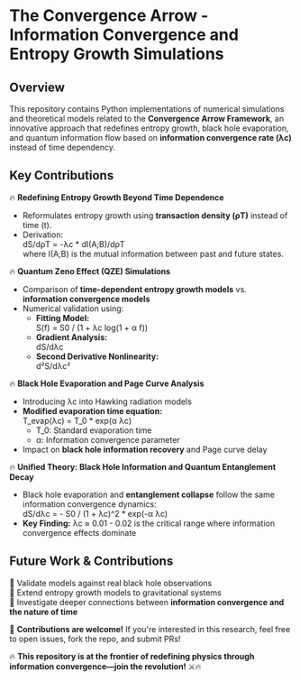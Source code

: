 # The Convergence Arrow - Information Convergence and Entropy Growth Simulations

## Overview  
This repository contains Python implementations of numerical simulations and theoretical models related to the **Convergence Arrow Framework**, an innovative approach that redefines entropy growth, black hole evaporation, and quantum information flow based on **information convergence rate (λc)** instead of time dependency.

## Key Contributions  
🔥 **Redefining Entropy Growth Beyond Time Dependence**  
- Reformulates entropy growth using **transaction density (ρT)** instead of time (t).  
- Derivation:  
  dS/dρT = -λc * dI(A;B)/dρT  
  where I(A;B) is the mutual information between past and future states.

🔥 **Quantum Zeno Effect (QZE) Simulations**  
- Comparison of **time-dependent entropy growth models** vs. **information convergence models**  
- Numerical validation using:  
  - **Fitting Model:**  
    S(f) = S0 / (1 + λc log(1 + α f))  
  - **Gradient Analysis:**  
    dS/dλc  
  - **Second Derivative Nonlinearity:**  
    d²S/dλc²  

🔥 **Black Hole Evaporation and Page Curve Analysis**  
- Introducing λc into Hawking radiation models  
- **Modified evaporation time equation:**  
  T_evap(λc) = T_0 * exp(α λc)  
  - T_0: Standard evaporation time  
  - α: Information convergence parameter  
- Impact on **black hole information recovery** and Page curve delay  

🔥 **Unified Theory: Black Hole Information and Quantum Entanglement Decay**  
- Black hole evaporation and **entanglement collapse** follow the same information convergence dynamics:  
  dS/dλc = - S0 / (1 + λc)^2 * exp(-α λc)  
- **Key Finding:** λc ≈ 0.01 - 0.02 is the critical range where information convergence effects dominate  

## Future Work & Contributions  
📌 Validate models against real black hole observations  
📌 Extend entropy growth models to gravitational systems  
📌 Investigate deeper connections between **information convergence and the nature of time**  

🔹 **Contributions are welcome!** If you're interested in this research, feel free to open issues, fork the repo, and submit PRs!  

🔥 **This repository is at the frontier of redefining physics through information convergence—join the revolution!** ⚔️🔥

